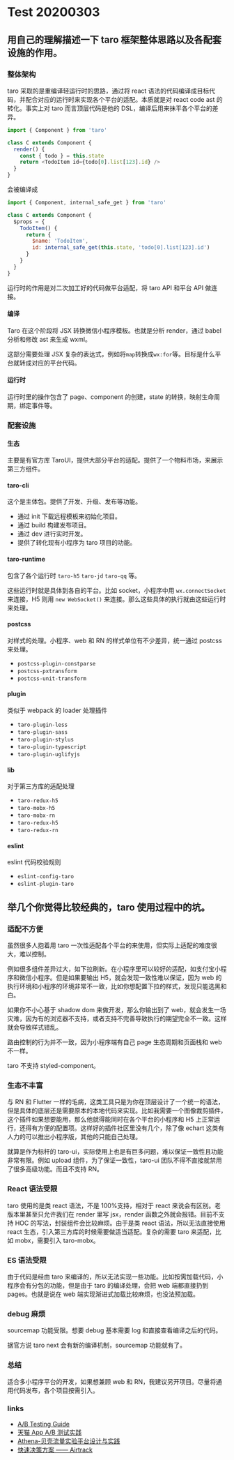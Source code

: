 # Test 20200303

## 用自己的理解描述一下 taro 框架整体思路以及各配套设施的作用。

### 整体架构

taro 采取的是重编译轻运行时的思路，通过将 react 语法的代码编译成目标代码，并配合对应的运行时来实现各个平台的适配。本质就是对 react code ast 的转化。事实上对 taro 而言顶层代码是他的 DSL，编译后用来抹平各个平台的差异。

```js
import { Component } from 'taro'

class C extends Component {
  render() {
    const { todo } = this.state
    return <TodoItem id={todo[0].list[123].id} />
  }
}
```

会被编译成

```js
import { Component, internal_safe_get } from 'taro'

class C extends Component {
  $props = {
    TodoItem() {
      return {
        $name: 'TodoItem',
        id: internal_safe_get(this.state, 'todo[0].list[123].id')
      }
    }
  }
}
```

运行时的作用是对二次加工好的代码做平台适配，将 taro API 和平台 API 做连接。

#### 编译

Taro 在这个阶段将 JSX 转换微信小程序模板。也就是分析 render，通过 babel 分析和修改 ast 来生成 wxml。

这部分需要处理 JSX 复杂的表达式，例如将`map`转换成`wx:for`等。目标是什么平台就转成对应的平台代码。

#### 运行时

运行时里的操作包含了 page、component 的创建，state 的转换，映射生命周期，绑定事件等。

### 配套设施

#### 生态

主要是有官方库 TaroUI，提供大部分平台的适配。提供了一个物料市场，来展示第三方组件。

#### taro-cli

这个是主体包。提供了开发、升级、发布等功能。

- 通过 init 下载远程模板来初始化项目。
- 通过 build 构建发布项目。
- 通过 dev 进行实时开发。
- 提供了转化现有小程序为 taro 项目的功能。

#### taro-runtime

包含了各个运行时 `taro-h5` `taro-jd` `taro-qq` 等。

这些运行时就是具体到各自的平台。比如 socket，小程序中用 `wx.connectSocket` 来连接，H5 则用 `new WebSocket()` 来连接。那么这些具体的执行就由这些运行时来处理。

#### postcss

对样式的处理。小程序、web 和 RN 的样式单位有不少差异，统一通过 postcss 来处理。

- `postcss-plugin-constparse`
- `postcss-pxtransform`
- `postcss-unit-transform`

#### plugin

类似于 webpack 的 loader 处理插件

- `taro-plugin-less`
- `taro-plugin-sass`
- `taro-plugin-stylus`
- `taro-plugin-typescript`
- `taro-plugin-uglifyjs`

#### lib

对于第三方库的适配处理

- `taro-redux-h5`
- `taro-mobx-h5`
- `taro-mobx-rn`
- `taro-redux-h5`
- `taro-redux-rn`

#### eslint

eslint 代码校验规则

- `eslint-config-taro`
- `eslint-plugin-taro`

## 举几个你觉得比较经典的，taro 使用过程中的坑。

### 适配不方便

虽然很多人抱着用 taro 一次性适配各个平台的来使用，但实际上适配的难度很大，难以控制。

例如很多组件差异过大，如下拉刷新。在小程序里可以较好的适配，如支付宝小程序和微信小程序。但是如果要输出 H5，就会发现一致性难以保证，因为 web 的执行环境和小程序的环境非常不一致，比如你想配置下拉的样式，发现只能选黑和白。

如果你不小心基于 shadow dom 来做开发，那么你输出到了 web，就会发生一场灾难，因为有的浏览器不支持，或者支持不完善导致执行的期望完全不一致。这样就会导致样式错乱。

路由控制的行为并不一致，因为小程序端有自己 page 生态周期和页面栈和 web 不一样。

taro 不支持 styled-component。

### 生态不丰富

与 RN 和 Flutter 一样的毛病，这类工具只是为你在顶层设计了一个统一的语法，但是具体的底层还是需要原本的本地代码来实现。比如我需要一个图像裁剪插件，这个插件如果想要能用，那么他就得能同时在各个平台的小程序和 H5 上正常运行，还得有方便的配置项。这样好的插件社区里没有几个，除了像 echart 这类有人力的可以推出小程序版，其他的只能自己处理。

就算是作为标杆的 taro-ui，实际使用上也是有巨多问题，难以保证一致性且功能非常有限。例如 upload 组件，为了保证一致性，taro-ui 团队不得不直接就禁用了很多高级功能。而且不支持 RN。

### React 语法受限

taro 使用的是类 react 语法，不是 100%支持，相对于 react 来说会有区别。老版本里甚至只允许我们在 render 里写 jsx，render 函数之外就会报错。目前不支持 HOC 的写法，封装组件会比较麻烦。由于是类 react 语法，所以无法直接使用 react 生态，引入第三方库的时候需要做适当适配。复杂的需要 taro 来适配，比如 mobx，需要引入 taro-mobx。

### ES 语法受限

由于代码是经由 taro 来编译的，所以无法实现一些功能。比如按需加载代码，小程序会有分包的功能，但是由于 taro 的编译处理，会把 web 端都直接扔到 pages。也就是说在 web 端实现渐进式加载比较麻烦，也没法预加载。

### debug 麻烦

sourcemap 功能受限。想要 debug 基本需要 log 和直接查看编译之后的代码。

据官方说 taro next 会有新的编译机制，sourcemap 功能就有了。

### 总结

适合多小程序平台的开发，如果想兼顾 web 和 RN，我建议另开项目。尽量将通用代码发布，各个项目按需引入。

### links

- [A/B Testing Guide](https://vwo.com/ab-testing/)
- [天猫 App A/B 测试实践](https://www.infoq.cn/article/tmall-app-ab-test)
- [Athena-贝壳流量实验平台设计与实践](https://www.jianshu.com/p/79d31a72978f)
- [快速决策方案 —— Airtrack](https://www.infoq.cn/article/fast-decision-scheme-airtrack)
